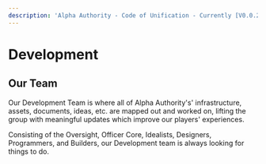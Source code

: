 ```yaml
---
description: 'Alpha Authority - Code of Unification - Currently [V0.0.22]'
---
```


# Development

## Our Team

Our Development Team is where all of Alpha Authority's' infrastructure, assets, documents, ideas, etc. are mapped out and worked on, lifting the group with meaningful updates which improve our players' experiences.

Consisting of the Oversight, Officer Core, Idealists, Designers, Programmers, and Builders, our Development team is always looking for things to do.

